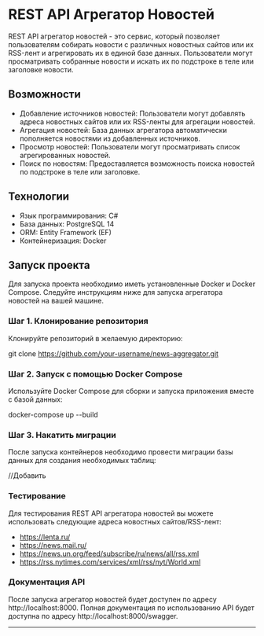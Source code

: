 # REST API Агрегатор Новостей

REST API агрегатор новостей - это сервис, который позволяет пользователям собирать новости с различных новостных сайтов или их RSS-лент и агрегировать их в единой базе данных. Пользователи могут просматривать собранные новости и искать их по подстроке в теле или заголовке новости.

## Возможности

- Добавление источников новостей: Пользователи могут добавлять адреса новостных сайтов или их RSS-ленты для агрегации новостей.
- Агрегация новостей: База данных агрегатора автоматически пополняется новостями из добавленных источников.
- Просмотр новостей: Пользователи могут просматривать список агрегированных новостей.
- Поиск по новостям: Предоставляется возможность поиска новостей по подстроке в теле или заголовке.

## Технологии

- Язык программирования: C#
- База данных: PostgreSQL 14
- ORM: Entity Framework (EF)
- Контейнеризация: Docker

## Запуск проекта

Для запуска проекта необходимо иметь установленные Docker и Docker Compose. Следуйте инструкциям ниже для запуска агрегатора новостей на вашей машине.

### Шаг 1. Клонирование репозитория

Клонируйте репозиторий в желаемую директорию:

git clone https://github.com/your-username/news-aggregator.git


### Шаг 2. Запуск с помощью Docker Compose

Используйте Docker Compose для сборки и запуска приложения вместе с базой данных:

docker-compose up --build

### Шаг 3. Накатить миграции

После запуска контейнеров необходимо провести миграции базы данных для создания необходимых таблиц:

//Добавить


### Тестирование

Для тестирования REST API агрегатора новостей вы можете использовать следующие адреса новостных сайтов/RSS-лент:

- https://lenta.ru/
- https://news.mail.ru/
- https://news.un.org/feed/subscribe/ru/news/all/rss.xml
- https://rss.nytimes.com/services/xml/rss/nyt/World.xml

### Документация API

После запуска агрегатор новостей будет доступен по адресу http://localhost:8000. Полная документация по использованию API будет доступна по адресу http://localhost:8000/swagger.

---
